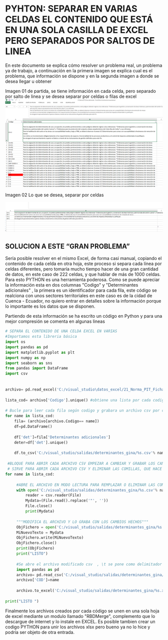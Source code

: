 # PYHTON: SEPARAR  EN VARIAS CELDAS EL CONTENIDO QUE ESTÁ EN UNA SOLA CASILLA DE EXCEL PERO SEPARADOS POR SALTOS DE LINEA
En este documento se explica cómo resolver un problema real, un problema ya de trabajo, a continuación en la primera imagen se explica cual es el problema, que información se dispone y en la segunda imagen a donde se desea llegar u obtener

Imagen 01 de partida, se tiene información en cada celda, pero separado por salto de linea y se desea separar por celdas o filas de excel
![](https://github.com/RafaelLandy/IMAGENES-DE-SOPORTE/blob/main/imagen%20excel%2001.png)

Imagen 02 Lo que se desea, separar por celdas

![](https://github.com/RafaelLandy/IMAGENES-DE-SOPORTE/blob/main/imagen%20excel%2002.png)

## SOLUCION A ESTE “GRAN PROBLEMA”
Sería posible resolver en el mismo Excel, de forma casi manual, copiando el contenido de cada celda en otra hoja, este proceso si separa cada línea por celdas diferentes, pero tomaría mucho tiempo hacer de una gran cantidad de datos, en este caso de 222 celdas, y que hablar de más de 1000 celdas. Para esto PYTHON es una herramienta poderosa.
Como se puede apreciar la información esta en dos columnas "Codigo" y "Determinantes adicionales" , la primera es un identificador para cada fila, este código se realciona con unos sectores territoriales en este caso es de la cidad de Cuenca - Ecuador, no quiero entrar en detalles sobre la información porque lo importante es los datos que se disponen.

Partiendo de esta información se ha escrito un código en Python y para una mejor compresión se comenta en algunas lineas


```python
# SEPARA EL CONTENIDO DE UNA CELDA EXCEL EN VARIAS 
#Importamos esta libreria básica
import os
import pandas as pd
import matplotlib.pyplot as plt
import numpy as np
import seaborn as sns
from pandas import DataFrame
import csv


archivo= pd.read_excel('C:/visual_studio\datos_excel/21_Norma_PIT_Ficha_Adicionales.xlsx') # lee el archivo base con su ruta correspondiente

lista_cod= archivo['Codigo'].unique() #obtiene una lista por cada codigo, se utilza para trabajar en cada linea, por cada código

# Bucle para leer cada fila según codigo y grabara un archivo csv por cada código
for name in lista_cod:
    fila= (archivo[archivo.Codigo== name]) 
    df=pd.DataFrame()
    
    df['det']=fila['Determinantes adicionales']
    deter=df['det'].unique()

    df.to_csv('C:/visual_studio/salidas/determinantes_gina/%s.csv'% name,index = False,encoding='utf-8')# Graba archivo csv, es un archivo de transicion previo al resulatdo final
   
 #BLOQUE PARA ABRIR CADA ARCHIVO CSV EMPEZAR A CAMBIAR Y GRABAR LOS CAMBIOS
 # SIRVE PARA ABRIR CADA ARCHIVO CSV Y ELIMINAR LAS COMILLAS, QUE HACE QUE EL CONTENIDO SALGA EN UNA SOLA CELDA, CUANDO SE BORRA ESTO Y AL GRABAR EN FORMATO XLSX LA INFORMACIÓN SE SEPARA POR CELDAS
for name in lista_cod:

     #ABRE EL ARCHIVO EN MODO LECTURA PARA REMPLAZAR O ELIMINAR LAS COMILLAS
     with open('C:/visual_studio/salidas/determinantes_gina/%s.csv'% name, newline='',encoding='utf-8') as File:  
         reader = csv.reader(File)
         Mydata=(File.read().replace('"', ''))
         File.close()
         print(Mydata)

     """MODIFICA EL ARCHIVO Y LO GRABA CON LOS CAMBIOS HECHOS"""
     ObjFichero = open('C:/visual_studio/salidas/determinantes_gina/%s.csv'% name,'w',encoding='utf-8')
     MiNuevoTexto = Mydata
     ObjFichero.write(MiNuevoTexto)
     ObjFichero.close()
     print(ObjFichero)
     print("LISTO")

     #Se abre el archivo modificado csv  , \t se pone como delimitador tab para finalmente grabar en formato xlsx
     import pandas as pd
     archivo= pd.read_csv('C:/visual_studio/salidas/determinantes_gina/%s.csv'% name,delimiter ='\t' ,encoding='utf-8') 
     archivo['COD']=name
    
     archivo.to_excel('C:/visual_studio/salidas/determinantes_gina/%s.xlsx'% name, sheet_name=name) #genera un archivo xlsx por cada código y luego se podran unir estos archivos en una sola hoja de excel usando un script 

print("LISTO ")
```
Finalmente los archivos creados por cada código se unen en una sola hoja de excel mediante un modulo llamado "RBDMerge", complemento que lo descargue de internet y lo instale en EXCEL. Es posible tambien crear un codigo PYTHON para unir los archivos xlsx pero bueno ya no lo hice y podría ser objeto de otra entrada.
